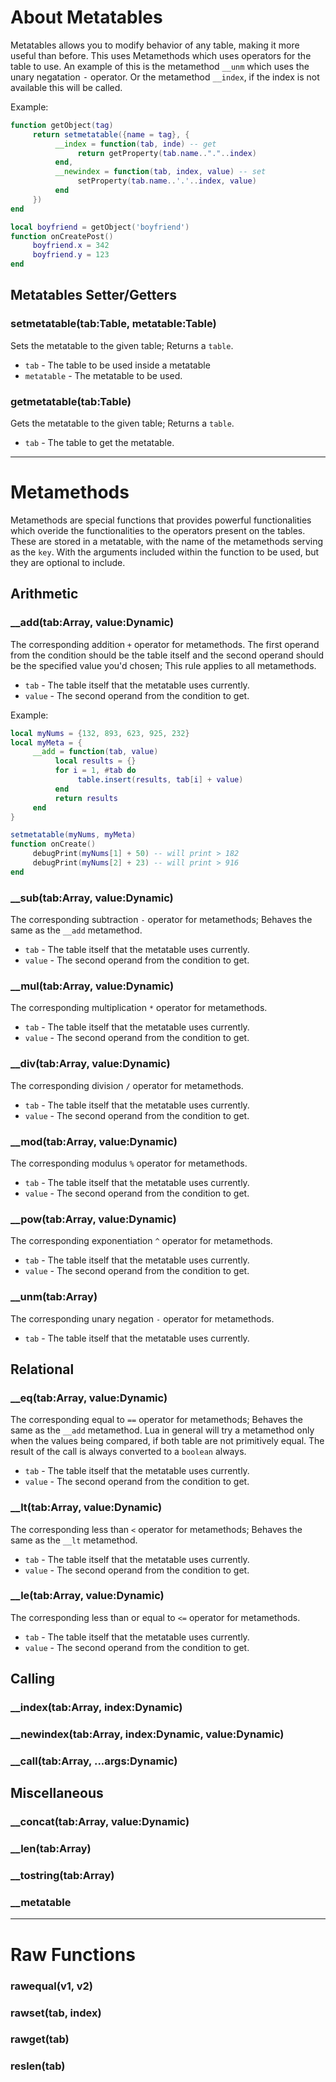# About Metatables
Metatables allows you to modify behavior of any table, making it more useful than before. This uses Metamethods which  uses operators for the table to use. An example of this is the metamethod `__unm` which uses the unary negatation <kbd>-</kbd> operator. Or the metamethod `__index`, if the index is not available this will be called.

Example:
```lua
function getObject(tag)
     return setmetatable({name = tag}, {
          __index = function(tab, inde) -- get
               return getProperty(tab.name.."."..index)
          end,
          __newindex = function(tab, index, value) -- set
               setProperty(tab.name..'.'..index, value)
          end
     })
end

local boyfriend = getObject('boyfriend')
function onCreatePost()
     boyfriend.x = 342
     boyfriend.y = 123
end
```

## Metatables Setter/Getters
### setmetatable(tab:Table, metatable:Table)
Sets the metatable to the given table; Returns a `table`.

- `tab` - The table to be used inside a metatable
- `metatable` - The metatable to be used.

### getmetatable(tab:Table)
Gets the metatable to the given table; Returns a `table`.

- `tab` - The table to get the metatable.

***

# Metamethods
Metamethods are special functions that provides powerful functionalities which overide the functionalities to the operators present on the tables. These are stored in a metatable, with the name of the metamethods serving as the `key`. With the arguments included within the function to be used, but they are optional to include.

## Arithmetic
### __add(tab:Array, value:Dynamic)
The corresponding addition `+` operator for metamethods. The first operand from the condition should be the table itself and the second operand should be the specified value you'd chosen; This rule applies to all metamethods.

- `tab` - The table itself that the metatable uses currently.
- `value` - The second operand from the condition to get.

Example:
```lua
local myNums = {132, 893, 623, 925, 232}
local myMeta = {
     __add = function(tab, value)
          local results = {}
          for i = 1, #tab do
               table.insert(results, tab[i] + value)
          end
          return results
     end
}

setmetatable(myNums, myMeta)
function onCreate()
     debugPrint(myNums[1] + 50) -- will print > 182
     debugPrint(myNums[2] + 23) -- will print > 916
end
```

### __sub(tab:Array, value:Dynamic)
The corresponding subtraction `-` operator for metamethods; Behaves the same as the `__add` metamethod.

- `tab` - The table itself that the metatable uses currently.
- `value` - The second operand from the condition to get.

### __mul(tab:Array, value:Dynamic)
The corresponding multiplication `*` operator for metamethods.

- `tab` - The table itself that the metatable uses currently.
- `value` - The second operand from the condition to get.

### __div(tab:Array, value:Dynamic)
The corresponding division `/` operator for metamethods.

- `tab` - The table itself that the metatable uses currently.
- `value` - The second operand from the condition to get.

### __mod(tab:Array, value:Dynamic)
The corresponding modulus `%` operator for metamethods.

- `tab` - The table itself that the metatable uses currently.
- `value` - The second operand from the condition to get.

### __pow(tab:Array, value:Dynamic)
The corresponding exponentiation `^` operator for metamethods.

- `tab` - The table itself that the metatable uses currently.
- `value` - The second operand from the condition to get.

### __unm(tab:Array)
The corresponding unary negation `-` operator for metamethods.

- `tab` - The table itself that the metatable uses currently.

## Relational
### __eq(tab:Array, value:Dynamic)
The corresponding equal to `==` operator for metamethods; Behaves the same as the `__add` metamethod. Lua in general will try a metamethod only when the values being compared, if both table are not primitively equal. The result of the call is always converted to a `boolean` always.

- `tab` - The table itself that the metatable uses currently.
- `value` - The second operand from the condition to get.

### __lt(tab:Array, value:Dynamic)
The corresponding less than `<` operator for metamethods; Behaves the same as the `__lt` metamethod.

- `tab` - The table itself that the metatable uses currently.
- `value` - The second operand from the condition to get.

### __le(tab:Array, value:Dynamic)
The corresponding less than or equal to `<=` operator for metamethods.

- `tab` - The table itself that the metatable uses currently.
- `value` - The second operand from the condition to get.

## Calling
### __index(tab:Array, index:Dynamic)
### __newindex(tab:Array, index:Dynamic, value:Dynamic)
### __call(tab:Array, ...args:Dynamic)

## Miscellaneous
### __concat(tab:Array, value:Dynamic)
### __len(tab:Array)
### __tostring(tab:Array)
### __metatable

***

# Raw Functions
### rawequal(v1, v2)
### rawset(tab, index)
### rawget(tab)
### reslen(tab)
